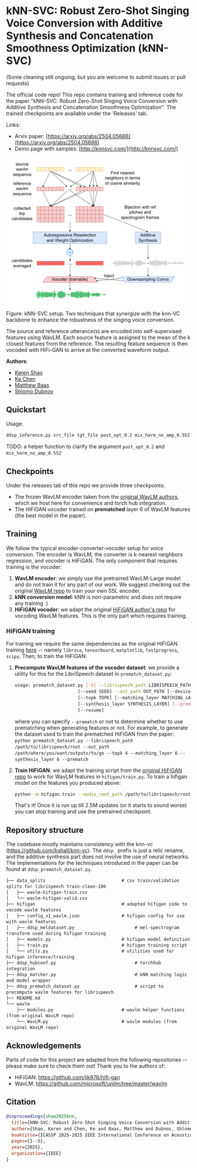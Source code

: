 # kNN-SVC: Robust Zero-Shot Singing Voice Conversion with Additive Synthesis and Concatenation Smoothness Optimization (kNN-SVC)

(Some cleaning still ongoing, but you are welcome to submit issues or pull requests)

The official code repo! This repo contains training and inference code for the paper "kNN-SVC: Robust Zero-Shot Singing Voice Conversion with Additive Synthesis and Concatenation Smoothness Optimization". The trained checkpoints are available under the 'Releases' tab.

Links:

- Arxiv paper: [https://arxiv.org/abs/2504.05686](https://arxiv.org/abs/2504.05686)
- Demo page with samples: [http://knnsvc.com/](http://knnsvc.com/)


![kNN-SVC method](./knn-svc.png)

Figure: kNN-SVC setup. Two techniques that synergize with the knn-VC backbone to enhance the robustness of the singing voice conversion. 

The source and reference utterance(s) are encoded into self-supervised features using WavLM. Each source feature is assigned to the mean of the k closest features from the reference. The resulting feature sequence is then vocoded with HiFi-GAN to arrive at the converted waveform output.

**Authors**:

- [Keren Shao](https://scholar.google.com/citations?user=jcQHdRgAAAAJ)
- [Ke Chen](https://www.knutchen.com/)
- [Matthew Baas](https://rf5.github.io/)
- [Shlomo Dubnov](http://dub.ucsd.edu/)

## Quickstart

Usage:

```bash
ddsp_inference.py src_file tgt_file post_opt_0.2 mix_harm_no_amp_0.552
```

TODO: a helper function to clarify the argument `post_opt_0.2` and `mix_harm_no_amp_0.552`

## Checkpoints

Under the releases tab of this repo we provide three checkpoints:

- The frozen WavLM encoder taken from the [original WavLM authors](https://github.com/microsoft/unilm/tree/master/wavlm), which we host here for convenience and torch hub integration.
- The HiFiGAN vocoder trained on **prematched** layer 6 of WavLM features (the best model in the paper).



## Training

We follow the typical encoder-converter-vocoder setup for voice conversion. The encoder is WavLM, the converter is k-nearest neighbors regression, and vocoder is HiFiGAN. The only component that requires training is the vocoder:

1. **WavLM encoder**: we simply use the pretrained WavLM-Large model and do not train it for any part of our work. We suggest checking out the original [WavLM repo](https://github.com/microsoft/unilm) to train your own SSL encoder.
2. **kNN conversion model**: kNN is non-parametric and does not require any training :)
3. **HiFiGAN vocoder**: we adapt the original [HiFiGAN author's repo](https://github.com/jik876/hifi-gan) for vocoding WavLM features. This is the only part which requires training.

### HiFiGAN training

For training we require the same dependencies as the original HiFiGAN training [here](https://github.com/jik876/hifi-gan/blob/master/requirements.txt) -- namely `librosa`, `tensorboard`, `matplotlib`, `fastprogress`, `scipy`.
Then, to train the HiFiGAN:

1. **Precompute WavLM features of the vocoder dataset**: we provide a utility for this for the LibriSpeech dataset in `prematch_dataset.py`:

    ```bash
    usage: prematch_dataset.py [-h] --librispeech_path LIBRISPEECH_PATH
                            [--seed SEED] --out_path OUT_PATH [--device DEVICE]
                            [--topk TOPK] [--matching_layer MATCHING_LAYER]
                            [--synthesis_layer SYNTHESIS_LAYER] [--prematch]
                            [--resume]
    ```

    where you can specify `--prematch` or not to determine whether to use prematching when generating features or not. For example, to generate the dataset used to train the prematched HiFiGAN from the paper:
    `python prematch_dataset.py --librispeech_path /path/to/librispeech/root --out_path /path/where/you/want/outputs/to/go --topk 4 --matching_layer 6 --synthesis_layer 6 --prematch`

2. **Train HiFiGAN**: we adapt the training script from the [original HiFiGAN repo](https://github.com/jik876/hifi-gan) to work for WavLM features in `hifigan/train.py`. To train a hifigan model on the features you produced above:

    ```bash
    python -m hifigan.train --audio_root_path /path/to/librispeech/root/ --feature_root_path /path/to/the/output/of/previous/step/ --input_training_file data_splits/wavlm-hifigan-train.csv --input_validation_file data_splits/wavlm-hifigan-valid.csv --checkpoint_path /path/where/you/want/to/save/checkpoint --fp16 False --config hifigan/config_v1_wavlm.json --stdout_interval 25 --training_epochs 1800 --fine_tuning
    ```

    That's it! Once it is run up till 2.5M updates (or it starts to sound worse) you can stop training and use the pretrained checkpoint.


## Repository structure

The codebase mostly maintains consistency with the knn-vc (https://github.com/bshall/knn-vc). The `ddsp_` prefix is just a relic rename, and the additive synthesis part does not involve the use of neural networks. The implementations for the techniques introduced in the paper can be found at `ddsp_prematch_dataset.py`. 


```
├── data_splits                             # csv train/validation splits for librispeech train-clean-100
│   ├── wavlm-hifigan-train.csv
│   └── wavlm-hifigan-valid.csv
├── hifigan                                 # adapted hifigan code to vocode wavlm features
│   ├── config_v1_wavlm.json                # hifigan config for use with wavlm features
│   ├── ddsp_meldataset.py                       # mel-spectrogram transform used during hifigan training
│   ├── models.py                           # hifigan model definition
│   ├── train.py                            # hifigan training script
│   └── utils.py                            # utilities used for hifigan inference/training
├── ddsp_hubconf.py                              # torchhub integration
├── ddsp_matcher.py                              # kNN matching logic and model wrapper
├── ddsp_prematch_dataset.py                     # script to precompute wavlm features for librispeech
├── README.md                               
└── wavlm                                   
    ├── modules.py                          # wavlm helper functions (from original WavLM repo)
    └── WavLM.py                            # wavlm modules (from original WavLM repo)
```


## Acknowledgements

Parts of code for this project are adapted from the following repositories -- please make sure to check them out! Thank you to the authors of:

- HiFiGAN: https://github.com/jik876/hifi-gan
- WavLM: https://github.com/microsoft/unilm/tree/master/wavlm


## Citation

```bibtex
@inproceedings{shao2025knn,
  title={kNN-SVC: Robust Zero-Shot Singing Voice Conversion with Additive Synthesis and Concatenation Smoothness Optimization},
  author={Shao, Keren and Chen, Ke and Baas, Matthew and Dubnov, Shlomo},
  booktitle={ICASSP 2025-2025 IEEE International Conference on Acoustics, Speech and Signal Processing (ICASSP)},
  pages={1--5},
  year={2025},
  organization={IEEE}
}
```



